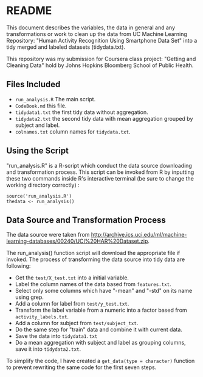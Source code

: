 # README

This document describes the variables, the data in general and any transformations or work to clean up the data from UC Machine Learning Repository: "Human Activity Recognition Using Smartphone Data Set" into a tidy  merged and labeled datasets (tidydata.txt).

This repository was my submission for Coursera class project: "Getting and Cleaning Data" hold by Johns Hopkins Bloomberg School of Public Health.

## Files Included

* `run_analysis.R` The main script.
* `CodeBook.md` this file.
* `tidydata1.txt` the first tidy data without aggregation.
* `tidydata2.txt` the second tidy data with mean aggregation grouped by subject and label.
* `colnames.txt` column names for `tidydata.txt`.

## Using the Script

"run_analysis.R" is a R-script which conduct the data source downloading and transformation process. This script can be invoked from R by inputting these two commands inside R's interactive terminal (be sure to change the working directory correctly) :

    source('run_analysis.R')
    thedata <- run_analysis()


## Data Source and Transformation Process

The data source were taken from http://archive.ics.uci.edu/ml/machine-learning-databases/00240/UCI%20HAR%20Dataset.zip.

The run_analysis() function script will download the appropriate file if invoked. The process of transforming the data source into tidy data are following:

- Get the `test/X_test.txt` into a initial variable.
- Label the column names of the data based from `features.txt`.
- Select only some columns which have "-mean" and "-std" on its name using grep.
- Add a column for label from `test/y_test.txt`.
- Transform the label variable from a numeric into a factor based from `activity_labels.txt`.
- Add a column for subject from `test/subject_txt`.
- Do the same step for "train" data and combine it with current data.
- Save the data into `tidydata1.txt`
- Do a mean aggregation with subject and label as grouping columns, save it into `tidydata2.txt`.

To simplify the code, I have created a `get_data(type = character)` function to prevent rewriting the same code for the first seven steps.

